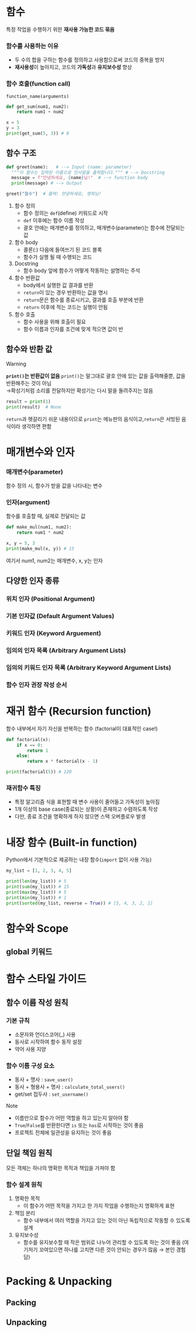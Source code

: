 # 함수
특정 작업을 수행하기 위한 **재사용 가능한 코드 묶음**
### 함수를 사용하는 이유
- 두 수의 합을 구하는 함수를 정의하고 사용함으로써 코드의 중복을 방지
- **재사용성**이 높아지고, 코드의 **가독성**과 **유지보수성** 향상
### 함수 호출(function call)
`function_name(arguments)`
```python
def get_sum(num1, num2):
    return num1 + num2

x = 5
y = 3
print(get_sum(5, 3)) # 8
```
## 함수 구조
```python
def greet(name):   # --> Input (name: parameter)
  """이 함수는 입력된 이름으로 인사말을 출력합니다.""" # --> Docstring
  message = f"안녕하세요, {name}님!"  # --> function body
  print(message) # --> Output

greet("철수")  # 출력: 안녕하세요, 영희님! 
```
1. 함수 정의
   - 함수 정의는 `def`(define) 키워드로 시작
   - `def` 이후에는 함수 이름 작성
   - 괄호 안에는 매개변수를 정의하고, 매개변수(parameter)는 함수에 전달되는 값
2. 함수 body
   - 콜론(:) 다음에 들여쓰기 된 코드 블록
   - 함수가 실행 될 때 수행되는 코드
3. Docstring
   - 함수 body 앞에 함수가 어떻게 작동하는 설명하는 주석
4. 함수 반환값
   - body에서 실행한 값 결과를 반환
   - `return`이 있는 경우 반환하는 값을 명시
   - `return`문은 함수를 종료시키고, 결과를 호출 부분에 반환
   - `return` 이후에 적는 코드는 실행이 안됨
5. 함수 호출
   - 함수 사용을 위해 호출이 필요
   - 함수 이름과 인자를 조건에 맞게 적으면 값이 반
## 함수와 반환 값
>[!WARNING]
>**`print()`는 반환값이 없음**
>`print()`는 말그대로 괄호 안에 있는 값을 출력해줄뿐, 값을 반환해주는 것이 아님  
> →확성기처럼 소리를 전달하지만 확성기는 다시 말을 돌려주지는 않음
>```python
>result = print(1)
>print(result)  # None
>```
>`return`과 헷갈리기 쉬운 내용이므로 `print`는 메뉴판의 음식이고,`return`은 서빙된 음식이라 생각하면 편함  


# 매개변수와 인자
### 매개변수(parameter)
함수 정의 시, 함수가 받을 값을 나타내는 변수
### 인자(argument)
함수를 호출할 때, 실제로 전달되는 값
```python
def make_mul(num1, num2):
    return num1 * num2

x, y = 5, 3
print(make_mul(x, y)) # 15 
```
여기서 num1, num2는 매개변수, x, y는 인자
## 다양한 인자 종류
### 위치 인자 (Positional Argument)
### 기본 인자값 (Default Argument Values)
### 키워드 인자 (Keyword Arguement)
### 임의의 인자 목록 (Arbitrary Argument Lists)
### 임의의 키워드 인자 목록 (Arbitrary Keyword Argument Lists)
### 함수 인자 권장 작성 순서

# 재귀 함수 (Recursion function)
함수 내부에서 자기 자신을 반복하는 함수 (factorial이 대표적인 case!)
```python
def factorial(x):
    if x == 0:
        return 1
    else:
        return x * factorial(x - 1)

print(factorial(5)) # 120
```
### 재귀함수 특징
- 특정 알고리즘 식을 표현할 때 변수 사용이 줄어들고 가독성이 높아짐
- 1개 이상의 base case(종료되는 상황)이 존재하고 수렴하도록 작성
- 다만, 종료 조건을 명확하게 하지 않으면 스택 오버플로우 발생

# 내장 함수 (Built-in function)
Python에서 기본적으로 제공하는 내장 함수(`import` 없이 사용 가능)
```python
my_list = [1, 2, 3, 4, 5]

print(len(my_list)) # 5
print(sum(my_list)) # 15
print(max(my_list)) # 5
print(min(my_list)) # 1
print(sorted(my_list, reverse = True)) # [5, 4, 3, 2, 1]
```
# 함수와 Scope
## global 키워드

# 함수 스타일 가이드
## 함수 이름 작성 원칙
### 기본 규칙
- 소문자와 언더스코어(_) 사용
- 동사로 시작하여 함수 동작 설정
- 약어 사용 지양
### 함수 이름 구성 요소
- 동사 + 명사 : `save_user()`
- 동사 + 형용사 + 명사 : `calculate_total_users()`
- get/set 접두사 : `set_username()`
>[!Note]
>- 이름만으로 함수가 어떤 역할을 하고 있는지 알아야 함
>- `True`/`False`를 반환한다면 `is` 또는 `has`로 시작하는 것이 좋음
>- 프로젝트 전체에 일관성을 유지하는 것이 좋음
## 단일 책임 원칙
모든 객체는 하나의 명확한 목적과 책임을 가져야 함
### 함수 설계 원칙
1. 명확한 목적
   - 이 함수가 어떤 목적을 가지고 한 가지 작업을 수행하는지 명확하게 표현
2. 책임 분리
    - 함수 내부에서 여러 역할을 가지고 있는 것이 아닌 독립적으로 작동할 수 있도록 설계
3. 유지보수성
   - 함수를 유지보수할 때 작은 범위로 나누어 관리할 수 있도록 하는 것이 좋음 (여기저기 꼬여있으면 하나를 고치면 다른 것이 안되는 경우가 많음 → 본인 경험담)

# Packing & Unpacking
## Packing
## Unpacking
